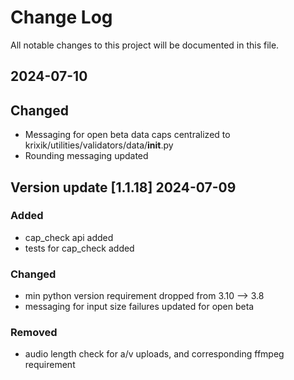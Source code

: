 # Change Log
All notable changes to this project will be documented in this file.
 


## 2024-07-10

## Changed

- Messaging for open beta data caps centralized to krixik/utilities/validators/data/__init__.py
- Rounding messaging updated



## Version update [1.1.18] 2024-07-09



### Added

- cap_check api added
- tests for cap_check added

### Changed

- min python version requirement dropped from 3.10 --> 3.8
- messaging for input size failures updated for open beta

### Removed

- audio length check for a/v uploads, and corresponding ffmpeg requirement